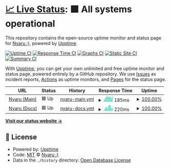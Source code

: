 # [📈 Live Status](https://status.nyaru.xyz): <!--live status--> **🟩 All systems operational**

This repository contains the open-source uptime monitor and status page for [Nyaru :)](https://nyaru.xyz), powered by [Upptime](https://github.com/upptime/upptime).

[![Uptime CI](https://github.com/NyaruDB/status/workflows/Uptime%20CI/badge.svg)](https://github.com/NyaruDB/status/actions?query=workflow%3A%22Uptime+CI%22)
[![Response Time CI](https://github.com/NyaruDB/status/workflows/Response%20Time%20CI/badge.svg)](https://github.com/NyaruDB/status/actions?query=workflow%3A%22Response+Time+CI%22)
[![Graphs CI](https://github.com/NyaruDB/status/workflows/Graphs%20CI/badge.svg)](https://github.com/NyaruDB/status/actions?query=workflow%3A%22Graphs+CI%22)
[![Static Site CI](https://github.com/NyaruDB/status/workflows/Static%20Site%20CI/badge.svg)](https://github.com/NyaruDB/status/actions?query=workflow%3A%22Static+Site+CI%22)
[![Summary CI](https://github.com/NyaruDB/status/workflows/Summary%20CI/badge.svg)](https://github.com/NyaruDB/status/actions?query=workflow%3A%22Summary+CI%22)

With [Upptime](https://upptime.js.org), you can get your own unlimited and free uptime monitor and status page, powered entirely by a GitHub repository. We use [Issues](https://github.com/NyaruDB/status/issues) as incident reports, [Actions](https://github.com/NyaruDB/status/actions) as uptime monitors, and [Pages](https://status.nyaru.xyz) for the status page.

<!--start: status pages-->
<!-- This summary is generated by Upptime (https://github.com/upptime/upptime) -->
<!-- Do not edit this manually, your changes will be overwritten -->
<!-- prettier-ignore -->
| URL | Status | History | Response Time | Uptime |
| --- | ------ | ------- | ------------- | ------ |
| <img alt="" src="https://favicons.githubusercontent.com/nyaru.xyz" height="13"> [Nyaru (Main)](https://nyaru.xyz) | 🟩 Up | [nyaru-main.yml](https://github.com/NyaruDB/status/commits/HEAD/history/nyaru-main.yml) | <details><summary><img alt="Response time graph" src="./graphs/nyaru-main/response-time-week.png" height="20"> 185ms</summary><br><a href="https://status.nyaru.xyz/history/nyaru-main"><img alt="Response time 424" src="https://img.shields.io/endpoint?url=https%3A%2F%2Fraw.githubusercontent.com%2FNyaruDB%2Fstatus%2FHEAD%2Fapi%2Fnyaru-main%2Fresponse-time.json"></a><br><a href="https://status.nyaru.xyz/history/nyaru-main"><img alt="24-hour response time 121" src="https://img.shields.io/endpoint?url=https%3A%2F%2Fraw.githubusercontent.com%2FNyaruDB%2Fstatus%2FHEAD%2Fapi%2Fnyaru-main%2Fresponse-time-day.json"></a><br><a href="https://status.nyaru.xyz/history/nyaru-main"><img alt="7-day response time 185" src="https://img.shields.io/endpoint?url=https%3A%2F%2Fraw.githubusercontent.com%2FNyaruDB%2Fstatus%2FHEAD%2Fapi%2Fnyaru-main%2Fresponse-time-week.json"></a><br><a href="https://status.nyaru.xyz/history/nyaru-main"><img alt="30-day response time 179" src="https://img.shields.io/endpoint?url=https%3A%2F%2Fraw.githubusercontent.com%2FNyaruDB%2Fstatus%2FHEAD%2Fapi%2Fnyaru-main%2Fresponse-time-month.json"></a><br><a href="https://status.nyaru.xyz/history/nyaru-main"><img alt="1-year response time 407" src="https://img.shields.io/endpoint?url=https%3A%2F%2Fraw.githubusercontent.com%2FNyaruDB%2Fstatus%2FHEAD%2Fapi%2Fnyaru-main%2Fresponse-time-year.json"></a></details> | <details><summary><a href="https://status.nyaru.xyz/history/nyaru-main">100.00%</a></summary><a href="https://status.nyaru.xyz/history/nyaru-main"><img alt="All-time uptime 96.05%" src="https://img.shields.io/endpoint?url=https%3A%2F%2Fraw.githubusercontent.com%2FNyaruDB%2Fstatus%2FHEAD%2Fapi%2Fnyaru-main%2Fuptime.json"></a><br><a href="https://status.nyaru.xyz/history/nyaru-main"><img alt="24-hour uptime 100.00%" src="https://img.shields.io/endpoint?url=https%3A%2F%2Fraw.githubusercontent.com%2FNyaruDB%2Fstatus%2FHEAD%2Fapi%2Fnyaru-main%2Fuptime-day.json"></a><br><a href="https://status.nyaru.xyz/history/nyaru-main"><img alt="7-day uptime 100.00%" src="https://img.shields.io/endpoint?url=https%3A%2F%2Fraw.githubusercontent.com%2FNyaruDB%2Fstatus%2FHEAD%2Fapi%2Fnyaru-main%2Fuptime-week.json"></a><br><a href="https://status.nyaru.xyz/history/nyaru-main"><img alt="30-day uptime 100.00%" src="https://img.shields.io/endpoint?url=https%3A%2F%2Fraw.githubusercontent.com%2FNyaruDB%2Fstatus%2FHEAD%2Fapi%2Fnyaru-main%2Fuptime-month.json"></a><br><a href="https://status.nyaru.xyz/history/nyaru-main"><img alt="1-year uptime 95.53%" src="https://img.shields.io/endpoint?url=https%3A%2F%2Fraw.githubusercontent.com%2FNyaruDB%2Fstatus%2FHEAD%2Fapi%2Fnyaru-main%2Fuptime-year.json"></a></details>
| <img alt="" src="https://favicons.githubusercontent.com/docs.nyaru.xyz" height="13"> [Nyaru (Docs)](https://docs.nyaru.xyz) | 🟩 Up | [nyaru-docs.yml](https://github.com/NyaruDB/status/commits/HEAD/history/nyaru-docs.yml) | <details><summary><img alt="Response time graph" src="./graphs/nyaru-docs/response-time-week.png" height="20"> 220ms</summary><br><a href="https://status.nyaru.xyz/history/nyaru-docs"><img alt="Response time 282" src="https://img.shields.io/endpoint?url=https%3A%2F%2Fraw.githubusercontent.com%2FNyaruDB%2Fstatus%2FHEAD%2Fapi%2Fnyaru-docs%2Fresponse-time.json"></a><br><a href="https://status.nyaru.xyz/history/nyaru-docs"><img alt="24-hour response time 144" src="https://img.shields.io/endpoint?url=https%3A%2F%2Fraw.githubusercontent.com%2FNyaruDB%2Fstatus%2FHEAD%2Fapi%2Fnyaru-docs%2Fresponse-time-day.json"></a><br><a href="https://status.nyaru.xyz/history/nyaru-docs"><img alt="7-day response time 220" src="https://img.shields.io/endpoint?url=https%3A%2F%2Fraw.githubusercontent.com%2FNyaruDB%2Fstatus%2FHEAD%2Fapi%2Fnyaru-docs%2Fresponse-time-week.json"></a><br><a href="https://status.nyaru.xyz/history/nyaru-docs"><img alt="30-day response time 185" src="https://img.shields.io/endpoint?url=https%3A%2F%2Fraw.githubusercontent.com%2FNyaruDB%2Fstatus%2FHEAD%2Fapi%2Fnyaru-docs%2Fresponse-time-month.json"></a><br><a href="https://status.nyaru.xyz/history/nyaru-docs"><img alt="1-year response time 283" src="https://img.shields.io/endpoint?url=https%3A%2F%2Fraw.githubusercontent.com%2FNyaruDB%2Fstatus%2FHEAD%2Fapi%2Fnyaru-docs%2Fresponse-time-year.json"></a></details> | <details><summary><a href="https://status.nyaru.xyz/history/nyaru-docs">100.00%</a></summary><a href="https://status.nyaru.xyz/history/nyaru-docs"><img alt="All-time uptime 99.96%" src="https://img.shields.io/endpoint?url=https%3A%2F%2Fraw.githubusercontent.com%2FNyaruDB%2Fstatus%2FHEAD%2Fapi%2Fnyaru-docs%2Fuptime.json"></a><br><a href="https://status.nyaru.xyz/history/nyaru-docs"><img alt="24-hour uptime 100.00%" src="https://img.shields.io/endpoint?url=https%3A%2F%2Fraw.githubusercontent.com%2FNyaruDB%2Fstatus%2FHEAD%2Fapi%2Fnyaru-docs%2Fuptime-day.json"></a><br><a href="https://status.nyaru.xyz/history/nyaru-docs"><img alt="7-day uptime 100.00%" src="https://img.shields.io/endpoint?url=https%3A%2F%2Fraw.githubusercontent.com%2FNyaruDB%2Fstatus%2FHEAD%2Fapi%2Fnyaru-docs%2Fuptime-week.json"></a><br><a href="https://status.nyaru.xyz/history/nyaru-docs"><img alt="30-day uptime 100.00%" src="https://img.shields.io/endpoint?url=https%3A%2F%2Fraw.githubusercontent.com%2FNyaruDB%2Fstatus%2FHEAD%2Fapi%2Fnyaru-docs%2Fuptime-month.json"></a><br><a href="https://status.nyaru.xyz/history/nyaru-docs"><img alt="1-year uptime 99.95%" src="https://img.shields.io/endpoint?url=https%3A%2F%2Fraw.githubusercontent.com%2FNyaruDB%2Fstatus%2FHEAD%2Fapi%2Fnyaru-docs%2Fuptime-year.json"></a></details>

<!--end: status pages-->

[**Visit our status website →**](https://status.nyaru.xyz)

## 📄 License

- Powered by: [Upptime](https://github.com/upptime/upptime)
- Code: [MIT](./LICENSE) © [Nyaru :)](https://nyaru.xyz)
- Data in the `./history` directory: [Open Database License](https://opendatacommons.org/licenses/odbl/1-0/)
